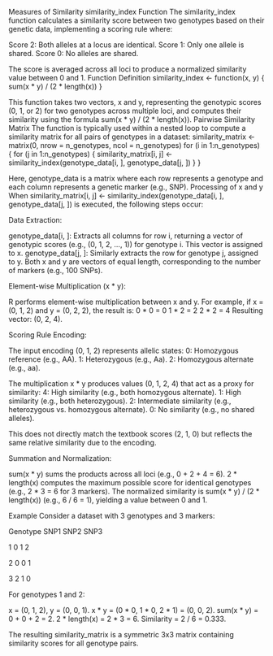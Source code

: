 Measures of Similarity
similarity_index Function
The similarity_index function calculates a similarity score between two genotypes based on their genetic data, implementing a scoring rule where:

Score 2: Both alleles at a locus are identical.
Score 1: Only one allele is shared.
Score 0: No alleles are shared.

The score is averaged across all loci to produce a normalized similarity value between 0 and 1.
Function Definition
similarity_index <- function(x, y) {
  sum(x * y) / (2 * length(x))
}

This function takes two vectors, x and y, representing the genotypic scores (0, 1, or 2) for two genotypes across multiple loci, and computes their similarity using the formula sum(x * y) / (2 * length(x)).
Pairwise Similarity Matrix
The function is typically used within a nested loop to compute a similarity matrix for all pairs of genotypes in a dataset:
similarity_matrix <- matrix(0, nrow = n_genotypes, ncol = n_genotypes)
for (i in 1:n_genotypes) {
  for (j in 1:n_genotypes) {
    similarity_matrix[i, j] <- similarity_index(genotype_data[i, ], genotype_data[j, ])
  }
}

Here, genotype_data is a matrix where each row represents a genotype and each column represents a genetic marker (e.g., SNP).
Processing of x and y
When similarity_matrix[i, j] <- similarity_index(genotype_data[i, ], genotype_data[j, ]) is executed, the following steps occur:

Data Extraction:

genotype_data[i, ]: Extracts all columns for row i, returning a vector of genotypic scores (e.g., (0, 1, 2, ..., 1)) for genotype i. This vector is assigned to x.
genotype_data[j, ]: Similarly extracts the row for genotype j, assigned to y.
Both x and y are vectors of equal length, corresponding to the number of markers (e.g., 100 SNPs).


Element-wise Multiplication (x * y):

R performs element-wise multiplication between x and y. For example, if x = (0, 1, 2) and y = (0, 2, 2), the result is:
0 * 0 = 0
1 * 2 = 2
2 * 2 = 4
Resulting vector: (0, 2, 4).




Scoring Rule Encoding:

The input encoding (0, 1, 2) represents allelic states:
0: Homozygous reference (e.g., AA).
1: Heterozygous (e.g., Aa).
2: Homozygous alternate (e.g., aa).


The multiplication x * y produces values (0, 1, 2, 4) that act as a proxy for similarity:
4: High similarity (e.g., both homozygous alternate).
1: High similarity (e.g., both heterozygous).
2: Intermediate similarity (e.g., heterozygous vs. homozygous alternate).
0: No similarity (e.g., no shared alleles).


This does not directly match the textbook scores (2, 1, 0) but reflects the same relative similarity due to the encoding.


Summation and Normalization:

sum(x * y) sums the products across all loci (e.g., 0 + 2 + 4 = 6).
2 * length(x) computes the maximum possible score for identical genotypes (e.g., 2 * 3 = 6 for 3 markers).
The normalized similarity is sum(x * y) / (2 * length(x)) (e.g., 6 / 6 = 1), yielding a value between 0 and 1.



Example
Consider a dataset with 3 genotypes and 3 markers:



Genotype
SNP1
SNP2
SNP3



1
0
1
2


2
0
0
1


3
2
1
0


For genotypes 1 and 2:

x = (0, 1, 2), y = (0, 0, 1).
x * y = (0 * 0, 1 * 0, 2 * 1) = (0, 0, 2).
sum(x * y) = 0 + 0 + 2 = 2.
2 * length(x) = 2 * 3 = 6.
Similarity = 2 / 6 = 0.333.

The resulting similarity_matrix is a symmetric 3x3 matrix containing similarity scores for all genotype pairs.
